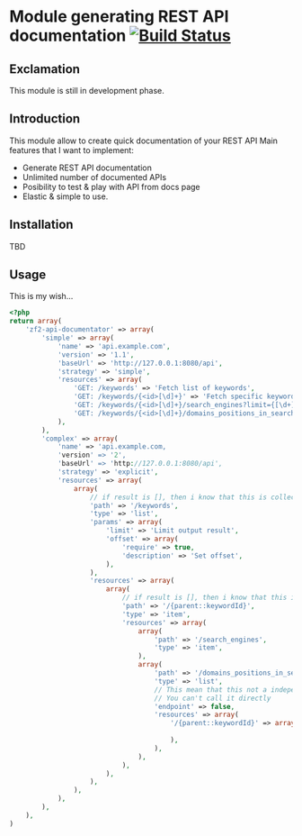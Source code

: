 # Module generating REST API documentation [![Build Status](https://travis-ci.org/widmogrod/zf2-rest-api-documentator.png?branch=master)](https://travis-ci.org/widmogrod/zf2-rest-api-documentator)
## Exclamation

This module is still in development phase.

## Introduction

This module allow to create quick documentation of your REST API
Main features that I want to implement:
- Generate REST API documentation
- Unlimited number of documented APIs
- Posibility to test & play with API from docs page
- Elastic & simple to use.

## Installation
TBD

## Usage

This is my wish...

```php
<?php
return array(
	'zf2-api-documentator' => array(
		'simple' => array(
			'name' => 'api.example.com',
			'version' => '1.1',
			'baseUrl' => 'http://127.0.0.1:8080/api',
			'strategy' => 'simple',
			'resources' => array(
				'GET: /keywords' => 'Fetch list of keywords',
				'GET: /keywords/{<id>[\d]+}' => 'Fetch specific keyword',
				'GET: /keywords/{<id>[\d]+}/search_engines?limit={[\d+]}&order={(asc|desc)}',
				'GET: /keywords/{<id>[\d]+}/domains_positions_in_search_engine',
			),
		),
		'complex' => array(
			'name' => 'api.example.com,
			'version' => '2',
			'baseUrl' => 'http://127.0.0.1:8080/api',
			'strategy' => 'explicit',
			'resources' => array(
				array(
					// if result is [], then i know that this is collection, but I can tell this explicit
					'path' => '/keywords',
					'type' => 'list',
					'params' => array(
						'limit' => 'Limit output result',
						'offset' => array(
							'require' => true,
							'description' => 'Set offset',
						),
					),
					'resources' => array(
						array(
							// if result is [], then i know that this is collection, but I can tell this explicit
							'path' => '/{parent::keywordId}',
							'type' => 'item',
							'resources' => array(
								array(
									'path' => '/search_engines',
									'type' => 'item',
								),
								array(
									'path' => '/domains_positions_in_search_engine',
									'type' => 'list',
									// This mean that this not a independent endpoint
									// You can't call it directly
									'endpoint' => false,
									'resources' => array(
										'/{parent::keywordId}' => array(
											
										),
									),
								),
							),
						),
					),
				),
			),
		),
	),
)
```